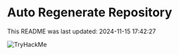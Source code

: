 # Auto Regenerate Repository

This README was last updated: 2024-11-15 17:42:27

 ![TryHackMe](https://tryhackme.com/badge/533634)